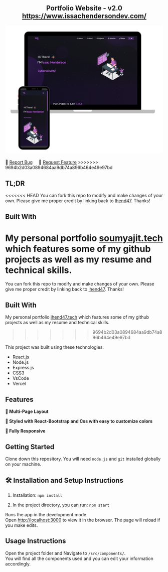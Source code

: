 <h2 align="center">
  Portfolio Website - v2.0<br/>
  <a href="https://catnip-moustache-356.notion.site/Portfolio-Blog-28e81ca52dc54445900249fe715c5dfc" target="_blank">https://www.issachendersondev.com/</a>
</h2>
<div align="center">
  <img alt="Demo" src="./Images/readme-img1.png" />
</div>

<br/>
    🔹
    <a href="https://github.com/ihend47/Portfolio/issues">Report Bug</a> &nbsp; &nbsp;
    🔹
    <a href="https://github.com/ihend47/Portfolio/issues">Request Feature</a>
>>>>>>> 9694b2d03a0894684aa9db74a896b464e49e97bd
</h3>

## TL;DR

<<<<<<< HEAD
You can fork this repo to modify and make changes of your own. Please give me proper credit by linking back to [Ihend47](https://github.com/Ihend47/Portfolio). Thanks!

## Built With

My personal portfolio <a href="https://issachendersondev.com/" target="_blank">soumyajit.tech</a> which features some of my github projects as well as my resume and technical skills.<br/>
=======
You can fork this repo to modify and make changes of your own. Please give me proper credit by linking back to [ihend47](https://github.com/ihend47/Portfolio). Thanks!

## Built With

My personal portfolio <a href="https://ihend47.vercel.app/" target="_blank">ihend47.tech</a> which features some of my github projects as well as my resume and technical skills.<br/>
>>>>>>> 9694b2d03a0894684aa9db74a896b464e49e97bd

This project was built using these technologies.

- React.js
- Node.js
- Express.js
- CSS3
- VsCode
- Vercel

## Features

**📖 Multi-Page Layout**

**🎨 Styled with React-Bootstrap and Css with easy to customize colors**

**📱 Fully Responsive**

## Getting Started

Clone down this repository. You will need `node.js` and `git` installed globally on your machine.

## 🛠 Installation and Setup Instructions

1. Installation: `npm install`

2. In the project directory, you can run: `npm start`

Runs the app in the development mode.\
Open [http://localhost:3000](http://localhost:3000) to view it in the browser.
The page will reload if you make edits.

## Usage Instructions

Open the project folder and Navigate to `/src/components/`. <br/>
You will find all the components used and you can edit your information accordingly.

### 
